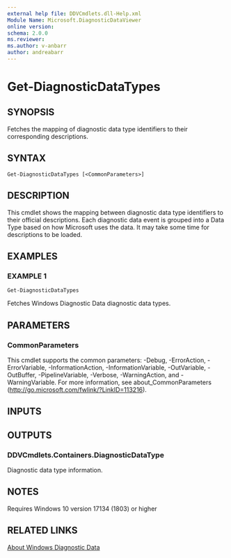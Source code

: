 ```yaml
---
external help file: DDVCmdlets.dll-Help.xml
Module Name: Microsoft.DiagnosticDataViewer
online version:
schema: 2.0.0
ms.reviewer:
ms.author: v-anbarr
author: andreabarr
---
```


# Get-DiagnosticDataTypes

## SYNOPSIS
Fetches the mapping of diagnostic data type identifiers to their corresponding descriptions.

## SYNTAX

```
Get-DiagnosticDataTypes [<CommonParameters>]
```

## DESCRIPTION
This cmdlet shows the mapping between diagnostic data type identifiers to their official descriptions.
Each diagnostic data event is grouped into a Data Type based on how Microsoft uses the data.
It may take some time for descriptions to be loaded.

## EXAMPLES

### EXAMPLE 1
```
Get-DiagnosticDataTypes
```

Fetches Windows Diagnostic Data diagnostic data types.

## PARAMETERS

### CommonParameters
This cmdlet supports the common parameters: -Debug, -ErrorAction, -ErrorVariable, -InformationAction, -InformationVariable, -OutVariable, -OutBuffer, -PipelineVariable, -Verbose, -WarningAction, and -WarningVariable. For more information, see about_CommonParameters (http://go.microsoft.com/fwlink/?LinkID=113216).

## INPUTS

## OUTPUTS

### DDVCmdlets.Containers.DiagnosticDataType
Diagnostic data type information.

## NOTES
Requires Windows 10 version 17134 (1803) or higher

## RELATED LINKS

[About Windows Diagnostic Data](https://docs.microsoft.com/en-us/windows/privacy/windows-diagnostic-data)

